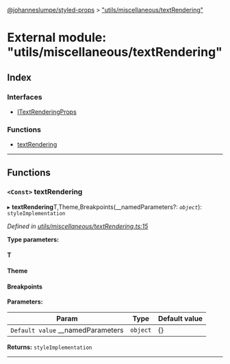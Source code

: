 [@johanneslumpe/styled-props](../README.md) > ["utils/miscellaneous/textRendering"](../modules/_utils_miscellaneous_textrendering_.md)

# External module: "utils/miscellaneous/textRendering"

## Index

### Interfaces

* [ITextRenderingProps](../interfaces/_utils_miscellaneous_textrendering_.itextrenderingprops.md)

### Functions

* [textRendering](_utils_miscellaneous_textrendering_.md#textrendering)

---

## Functions

<a id="textrendering"></a>

### `<Const>` textRendering

▸ **textRendering**T,Theme,Breakpoints(__namedParameters?: *`object`*): `styleImplementation`

*Defined in [utils/miscellaneous/textRendering.ts:15](https://github.com/johanneslumpe/styled-props/blob/3abf398/src/utils/miscellaneous/textRendering.ts#L15)*

**Type parameters:**

#### T 
#### Theme 
#### Breakpoints 
**Parameters:**

| Param | Type | Default value |
| ------ | ------ | ------ |
| `Default value` __namedParameters | `object` |  {} |

**Returns:** `styleImplementation`

___

